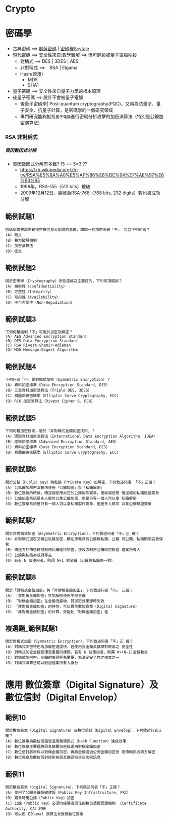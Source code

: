 # Crypto
# 密碼學
- 古典密碼 ==> [凱薩密碼](https://en.wikipedia.org/wiki/Caesar_cipher)  | [密碼棒Scytale](https://en.wikipedia.org/wiki/Scytale)
- 現代密碼 ==> 安全性來自:數學難解 ==> 但可輕鬆被量子電腦秒殺
  - 對稱式 ==> DES | 3DES | AES
  - 非對稱式 ==>　RSA | Elgama
  - Hash(雜湊)
    - MD5
    - SHA1 
- 量子密碼 ==> 安全性來自量子力學的根本原理
- 後量子密碼 ==> 設計不會被量子電腦
  - 後量子密碼學| Post-quantum cryptography(PQC)，又稱為防量子、量子安全、抗量子計算，是密碼學的一個研究領域
  - 專門研究能夠抵抗`量子電腦`進行密碼分析攻擊的加密演算法（特別是公鑰加密演算法）
### RSA 非對稱式
##### 質因數因式分解
- 質因數因式分解有多難? 15 == 5*3 ??
  - https://zh.wikipedia.org/zh-tw/RSA%E5%8A%A0%E5%AF%86%E6%BC%94%E7%AE%97%E6%B3%95
  - 1999年，RSA-155（512 bits）被破
  - 2009年12月12日，編號為RSA-768（768 bits, 232 digits）數也被成功分解 

## 範例試題1
```
密碼學常被認為是提供數位身分認證的基礎，請問一套加密系統「不」 包含下列何者？
(A) 明文
(B) 暴力破解機制
(C) 加密演算法
(D) 密文
```
## 範例試題2
```
關於密碼學（Cryptography）所能達成之主要目的，下列何項錯誤？
(A) 機密性（confidentiality）
(B) 完整性（Integrity）
(C) 可用性（Availability）
(D) 不可否認性（Non-Repudiation）
```
## 範例試題3
```
下列何種機制「不」可用於加密及解密？
(A) AES Advanced Encryption Standard
(B) DES Data Encryption Standard
(C) RSA Rivest-Shamir-Adleman
(D) MD5 Message-Digest Algorithm 
```
## 範例試題4
```
下列何者「不」是對稱式加密（Symmetric Encryption）？
(A) 資料加密標準（Data Encryption Standard, DES）
(B) 三重資料加密演算法（Triple DES, 3DES）
(C) 橢圓曲線密碼學（Elliptic Curve Cryptography, ECC）
(D) RC6 加密演算法（Rivest Cipher 6, RC6）
```

## 範例試題5
```
下列何種加密技術，屬於「非對稱式金鑰加密技術」？
(A) 國際資料加密演算法（International Data Encryption Algorithm, IDEA）
(B) 進階加密標準（Advanced Encryption Standard, AES）
(C) 資料加密標準（Data Encryption Standard, DES）
(D) 橢圓曲線密碼學（Elliptic Curve Cryptography, ECC）
```
## 範例試題6
```
關於公鑰（Public Key）與私鑰（Private Key）加解密，下列敘述何者 「不」正確？
(A) 公私鑰加解密演算法使用「公鑰加密」與「私鑰解密」
(B) 數位簽章的時候，傳送端使用自己的公鑰製作簽章，接收端使用 傳送端的私鑰驗證簽章
(C) 公鑰加密系統是多人都可以拿公鑰加密，但是只有一個人可以拿 私鑰解密
(D) 數位簽章系統是只有一個人可以拿私鑰製作簽章，但是多人都可 以拿公鑰驗證簽章
```
## 範例試題7
```
關於非對稱式加密（Asymmetric Encryption），下列敘述何者「不」正 確？
(A) 非對稱式加密又稱公私鑰加密，顧名思義具有公鑰與私鑰，公鑰 可公開，私鑰則須妥善保管
(B) 傳送方於傳送時可利用私鑰進行加密，接收方利用公鑰則可驗證 檔案所有人
(C) 公鑰與私鑰為成對存在
(D) 若有 N 個使用者，則須 N+1 對金鑰（公鑰與私鑰為一對）
```
## 範例試題8
```
關於「對稱式金鑰加密」與「非對稱金鑰加密」，下列敘述何者「不」 正確？
(A) 「非對稱金鑰加密」在加解密使用不同金鑰
(B) 「對稱金鑰加密」在金鑰洩露後，其加密效果即時失效
(C) 「非對稱金鑰加密」的特性，可以實作數位簽章（Digital Signature）
(D) 「非對稱金鑰加密」的計算，效能比「對稱金鑰加密」佳
```
## 複選題_範例試題1
```
關於對稱式加密（Symmetric Encryption），下列敘述何者「不」正 確？
(A) 對稱式加密特色為加解密速度快，若使用長金鑰具備相對較高之 安全性
(B) 對稱式加密金鑰管理是重要的課題，若有 N 位使用者，則需 N×(N-1)金鑰數目
(C) 對稱式加密中，金鑰的管理極為重要，為決定安全性之根本之一
(D) 對稱式演算法可以驗證檔案所有人身分
```



# 應用 數位簽章（Digital Signature）及數位信封（Digital Envelop）
## 範例10
```
關於數位簽章（Digital Signature）及數位信封（Digital Envelop），下列敘述何者正確？
(A) 數位簽章與數位信箱皆運用雜湊函式（Hash Function）達成效果
(B) 數位簽章主要是將訊息摘要加密後運用對稱金鑰加密
(C) 數位信封將資料以對稱金鑰加密，再將金鑰透過公開金鑰加密技 術傳輸供收訊方解密
(D) 數位簽章及數位信封技術在訊息傳遞時皆已加密訊息
```
## 範例11
```
關於數位簽章（Digital Signature），下列敘述何者「不」正確？
(A) 使用了公開金鑰基礎建設（Public Key Infrastructure, PKI）
(B) 簽章時用公鑰（Public Key）加密
(C) 公鑰（Public key）必須向接受者信任的數位憑證認證機構 （Certificate Authority, CA）註冊
(D) 可以用 EIGamal 演算法來實做數位簽章
```




